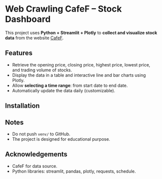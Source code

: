 # Web Crawling CafeF – Stock Dashboard

This project uses **Python + Streamlit + Plotly** to **collect and visualize stock data** from the website [CafeF](https://cafef.vn).
## Features

- Retrieve the opening price, closing price, highest price, lowest price, and trading volume of stocks.
- Display the data in a table and interactive line and bar charts using Plotly.
- Allow **selecting a time range**: from start date to end date.
- Automatically update the data daily (customizable).
## Installation


## Notes
- Do not push `venv/` to GitHub.
- The project is designed for educational purpose.

## Acknowledgements
- CafeF for data source.
- Python libraries: streamlit, pandas, plotly, requests, schedule.
